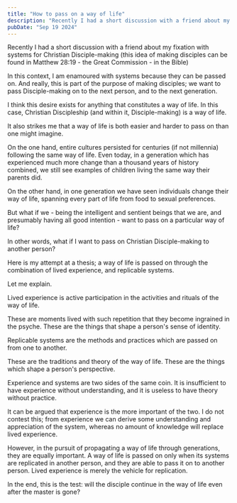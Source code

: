 ```yaml
---
title: "How to pass on a way of life"
description: "Recently I had a short discussion with a friend about my fixation with systems for Christian Disciple-making (this idea of making disciples can be found in Matthew 28:19 - the Great Commission - in the Bible)"
pubDate: "Sep 19 2024"
---
```


Recently I had a short discussion with a friend about my fixation with systems for Christian Disciple-making (this idea of making disciples can be found in Matthew 28:19 - the Great Commission - in the Bible)

In this context, I am enamoured with systems because they can be passed on. And really, this is part of the purpose of making disciples; we want to pass Disciple-making on to the next person, and to the next generation.

I think this desire exists for anything that constitutes a way of life. In this case, Christian Discipleship (and within it, Disciple-making) is a way of life.

It also strikes me that a way of life is both easier and harder to pass on than one might imagine.

On the one hand, entire cultures persisted for centuries (if not millennia) following the same way of life. Even today, in a generation which has experienced much more change than a thousand years of history combined, we still see examples of children living the same way their parents did.

On the other hand, in one generation we have seen individuals change their way of life, spanning every part of life from food to sexual preferences.

But what if we - being the intelligent and sentient beings that we are, and presumably having all good intention - want to pass on a particular way of life?

In other words, what if I want to pass on Christian Disciple-making to another person?

Here is my attempt at a thesis; a way of life is passed on through the combination of lived experience, and replicable systems.

Let me explain.

Lived experience is active participation in the activities and rituals of the way of life.

These are moments lived with such repetition that they become ingrained in the psyche. These are the things that shape a person's sense of identity.

Replicable systems are the methods and practices which are passed on from one to another.

These are the traditions and theory of the way of life. These are the things which shape a person's perspective.

Experience and systems are two sides of the same coin. It is insufficient to have experience without understanding, and it is useless to have theory without practice.

It can be argued that experience is the more important of the two. I do not contest this; from experience we can derive some understanding and appreciation of the system, whereas no amount of knowledge will replace lived experience.

However, in the pursuit of propagating a way of life through generations, they are equally important. A way of life is passed on only when its systems are replicated in another person, and they are able to pass it on to another person. Lived experience is merely the vehicle for replication.

In the end, this is the test: will the disciple continue in the way of life even after the master is gone?
